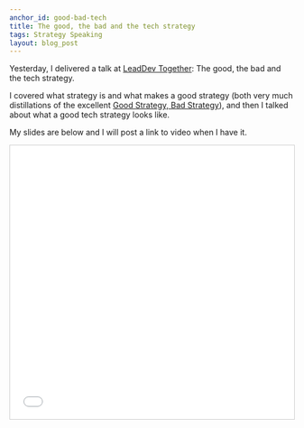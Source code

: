 ```yaml
---
anchor_id: good-bad-tech
title: The good, the bad and the tech strategy
tags: Strategy Speaking
layout: blog_post
---
```


Yesterday, I delivered a talk at [LeadDev Together](https://events.leaddev.com/together): The good, the bad and the tech strategy.

I covered what strategy is and what makes a good strategy (both very much distillations of the excellent [Good Strategy, Bad Strategy](/jfdi/good-strategy-bad-strategy.html)), and then I talked about what a good tech strategy looks like.

My slides are below and I will post a link to video when I have it.

<iframe src="//www.slideshare.net/slideshow/embed_code/key/kheCNvLct8Hk5u" width="595" height="485" frameborder="0" marginwidth="0" marginheight="0" scrolling="no" style="border:1px solid #CCC; border-width:1px; margin-bottom:5px; max-width: 100%;" allowfullscreen> </iframe> <div style="margin-bottom:5px"> </div>
